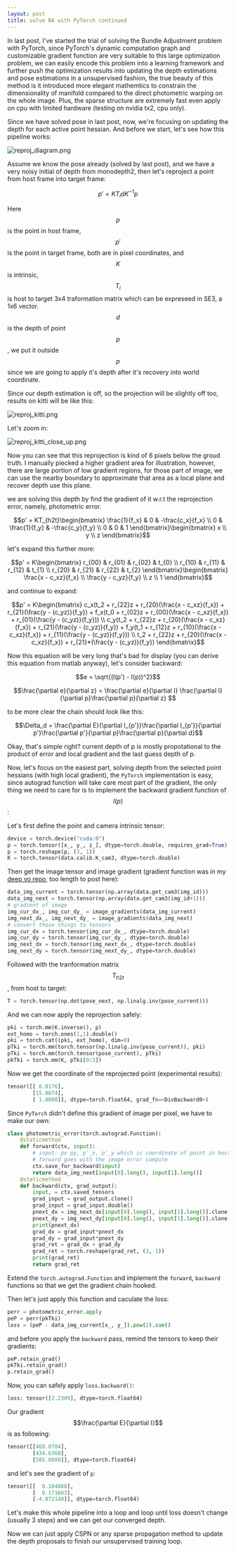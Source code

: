 ```yaml
---
layout: post
title: solve BA with PyTorch continued
---
```


In last post, I've started the trial of solving the Bundle Adjustment problem with PyTorch, since PyTorch's dynamic computation graph and customizable gradient function are very suitable to this large optimization problem, we can easily encode this problem into a learning framework and further push the optimization results into updating the depth estimations and pose estimations in a unsupervised fashion, the true beauty of this method is it introduced more elegant mathemtics to constrain the dimensionality of manifold compared to the direct photometric warping on the whole image. Plus, the sparse structure are extremely fast even apply on cpu with limited hardware (testing on nvidia tx2, cpu only).

Since we have solved pose in last post, now, we're focusing on updating the depth for each active point hessian. And before we start, let's see how this pipeline works:

![reproj_diagram.png]({{site.baseurl}}/images/reproj_diagram.png)

Assume we know the pose already (solved by last post), and we have a very noisy initial of depth from monodepth2, then let's reproject a point from host frame into target frame:

$$p' = K T_i dK^{-1}p $$

Here $$p$$ is the point in host frame, $$p'$$ is the point in target frame, both are in pixel coordinates, and $$K$$ is intrinsic, $$T_i$$ is host to target 3x4 traformation matrix which can be expreseed in SE3, a 1x6 vector. $$d$$ is the depth of point $$p$$, we put it outside $$p$$ since we are going to apply it's depth after it's recovery into world coordinate. 

Since our depth estimation is off, so the projection will be slightly off too, results on kitti will be like this:

![reproj_kitti.png]({{site.baseurl}}/images/reproj_kitti.png)

Let's zoom in:

![reproj_kitti_close_up.png]({{site.baseurl}}/images/reproj_kitti_close_up.png)

Now you can see that this reprojection is kind of 6 pixels below the groud truth. I manually piecked a higher gradient area for illustration, however, there are large portion of low gradient regions, for those part of image, we can use the nearby boundary to approximate that area as a local plane and recover depth use this plane.

we are solving this depth by find the gradient of it w.r.t the reprojection error, namely, photometric error.

$$p' = KT_{h2t}\begin{bmatrix}
\frac{1}{f_x} & 0 & -\frac{c_x}{f_x} \\
0 & \frac{1}{f_y} & -\frac{c_y}{f_y} \\
0 & 0 & 1
\end{bmatrix}\begin{bmatrix}
x \\
y \\
z
\end{bmatrix}$$

let's expand this further more:

$$p' = K\begin{bmatrix}
r_{00} & r_{01} & r_{02} & t_{0} \\
r_{10} & r_{11} & r_{12} & t_{1} \\
r_{20} & r_{21} & r_{22} & t_{2}
\end{bmatrix}\begin{bmatrix}
\frac{x - c_xz}{f_x} \\
\frac{y - c_yz}{f_y} \\
z \\
1
\end{bmatrix}$$

and continue to expand:

$$p' = K\begin{bmatrix}
c_x(t_2 + r_{22}z + r_{20}(\frac{x - c_xz}{f_x}) + r_{21}(\frac{y - (c_yz)}{f_y}) + f_x(t_0 + r_{02}z + r_{00}(\frac{x - c_xz}{f_x}) + r_{01}(\frac{y - (c_yz)}{f_y})) \\
c_y(t_2 + r_{22}z + r_{20}(\frac{x - c_xz}{f_x}) + r_{21}(\frac{y - (c_yz)}{f_y}) + f_y(t_1 + r_{12}z + r_{10}(\frac{x - c_xz}{f_x}) + r_{11}(\frac{y - (c_yz)}{f_y})) \\
t_2 + r_{22}z + r_{20}(\frac{x - c_xz}{f_x}) + r_{21}*(\frac{y - (c_yz)}{f_y})
\end{bmatrix}$$

Now this equation will be very long that's bad for display (you can derive this equation from matlab anyway), let's consider backward:

$$e = \sqrt{(I(p') - I(p))^2}$$

$$\frac{\partial e}{\partial z} = \frac{\partial e}{\partial I} \frac{\partial I}{\partial p}\frac{\partial p}{\partial z} $$

to be more clear the chain should look like this:

$$\Delta_d = \frac{\partial E}{\partial I_{p'}}\frac{\partial I_{p'}}{\partial p'}\frac{\partial p'}{\partial p}\frac{\partial p}{\partial d}$$

Okay, that's simple right? current depth of p is mostly propotational to the product of error and local gradient and the last guess depth of p.

Now, let's focus on the easiest part, solving depth from the selected point hessians (with high local gradient), the `PyTorch` implementation is easy, since autograd function will take care most part of the gradient, the only thing we need to care for is to implement the backward gradient function of $$I(p)$$:

Let's first define the point and camera intrinsic tensor:

```python
device = torch.device("cuda:0")
p = torch.tensor([x_, y_, z_], dtype=torch.double, requires_grad=True)
p = torch.reshape(p, (3, 1))
K = torch.tensor(data.calib.K_cam3, dtype=torch.double)
```

Then get the image tensor and image gradient (gradient function was in my [deep vo repo](https://github.com/rancheng/deep_mono_vo), too length to post here):

```python
data_img_current = torch.tensor(np.array(data.get_cam3(img_id)))
data_img_next = torch.tensor(np.array(data.get_cam3(img_id+1)))
# gradient of image
img_cur_dx_, img_cur_dy_ = image_gradients(data_img_current)
img_next_dx_, img_next_dy_ = image_gradients(data_img_next)
# convert those things to tensors
img_cur_dx = torch.tensor(img_cur_dx_, dtype=torch.double)
img_cur_dy = torch.tensor(img_cur_dy_, dtype=torch.double)
img_next_dx = torch.tensor(img_next_dx_, dtype=torch.double)
img_next_dy = torch.tensor(img_next_dy_, dtype=torch.double)
```

Followed with the tranformation matrix $$T_{h2t}$$, from host to target:

```python
T = torch.tensor(np.dot(pose_next, np.linalg.inv(pose_current)))
```

And we can now apply the reprojection safely:

```python
pki = torch.mm(K.inverse(), p)
ext_homo = torch.ones(1,1).double()
pki = torch.cat((pki, ext_homo), dim=0)
pTki = torch.mm(torch.tensor(np.linalg.inv(pose_current)), pki)
pTki = torch.mm(torch.tensor(pose_current), pTki)
pkTki = torch.mm(K, pTki[0:3])
```

Now we get the coordinate of the reprojected point (experimental results):

```python
tensor([[ 8.0176],
        [15.0874],
        [ 1.0000]], dtype=torch.float64, grad_fn=<DivBackward0>)
```
Since `PyTorch` didn't define this gradient of image per pixel, we have to make our own:

```python
class photometric_error(torch.autograd.Function):
    @staticmethod
    def forward(ctx, input):
        # input: px py, p'_x, p'_y which is coordinate of point in host frame, and point in target frame
        # forward goes with the image error compute
        ctx.save_for_backward(input)
        return data_img_next[input[0].long(), input[1].long()]
    @staticmethod
    def backward(ctx, grad_output):
        input, = ctx.saved_tensors
        grad_input = grad_output.clone()
        grad_input = grad_input.double()
        pnext_dx = img_next_dx[input[0].long(), input[1].long()].clone().double()
        pnext_dy = img_next_dy[input[0].long(), input[1].long()].clone().double()
        print(pnext_dx)
        grad_dx = grad_input*pnext_dx
        grad_dy = grad_input*pnext_dy
        grad_ret = grad_dx + grad_dy
        grad_ret = torch.reshape(grad_ret, (3, 1))
        print(grad_ret)
        return grad_ret
```

Extend the `torch.autograd.Function` and implement the `forward`, `backward` functions so that we get the gradient chain hooked.

Then let's just apply this function and caculate the loss:

```python
perr = photometric_error.apply
peP = perr(pkTki)
loss = (peP - data_img_current[x_, y_]).pow(2).sum()
```

and before you apply the `backward` pass, remind the tensors to keep their gradients:

```python
peP.retain_grad()
pkTki.retain_grad()
p.retain_grad()
```

Now, you can safely apply `loss.backward()`:

```python
loss: tensor([2.2309], dtype=torch.float64)
```
Our gradient $$\frac{\partial E}{\partial I}$$ is as following:

```python
tensor([[468.0704],
        [434.6368],
        [585.0880]], dtype=torch.float64)
```

and let's see the gradient of `p`:

```python
tensor([[  0.184868],
        [  0.171663],
        [-4.072140]], dtype=torch.float64)
```

Let's make this whole pipeline into a loop and loop until loss doesn't change (usually 3 steps) and we can get our converged depth.

Now we can just apply CSPN or any sparse propagation method to update the depth proposals to finish our unsupervised training loop.
